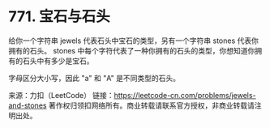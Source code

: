 # 771. 宝石与石头

给你一个字符串 jewels 代表石头中宝石的类型，另有一个字符串 stones 代表你拥有的石头。 stones 中每个字符代表了一种你拥有的石头的类型，你想知道你拥有的石头中有多少是宝石。

字母区分大小写，因此 "a" 和 "A" 是不同类型的石头。

来源：力扣（LeetCode）
链接：https://leetcode-cn.com/problems/jewels-and-stones
著作权归领扣网络所有。商业转载请联系官方授权，非商业转载请注明出处。